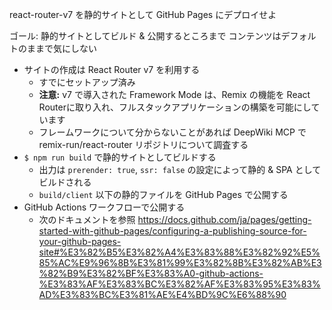 react-router-v7 を静的サイトとして GitHub Pages にデプロイせよ

ゴール: 静的サイトとしてビルド & 公開するところまで
コンテンツはデフォルトのままで気にしない

- サイトの作成は React Router v7 を利用する
  - すでにセットアップ済み
  - **注意:** v7 で導入された Framework Mode は、Remix の機能を React Routerに取り入れ、フルスタックアプリケーションの構築を可能にしています
  - フレームワークについて分からないことがあれば DeepWiki MCP で remix-run/react-router リポジトリについて調査する
- `$ npm run build` で静的サイトとしてビルドする
  - 出力は `prerender: true`, `ssr: false` の設定によって静的 & SPA としてビルドされる
  - `build/client` 以下の静的ファイルを GitHub Pages で公開する  
- GitHub Actions ワークフローで公開する
  - 次のドキュメントを参照
    https://docs.github.com/ja/pages/getting-started-with-github-pages/configuring-a-publishing-source-for-your-github-pages-site#%E3%82%B5%E3%82%A4%E3%83%88%E3%82%92%E5%85%AC%E9%96%8B%E3%81%99%E3%82%8B%E3%82%AB%E3%82%B9%E3%82%BF%E3%83%A0-github-actions-%E3%83%AF%E3%83%BC%E3%82%AF%E3%83%95%E3%83%AD%E3%83%BC%E3%81%AE%E4%BD%9C%E6%88%90
